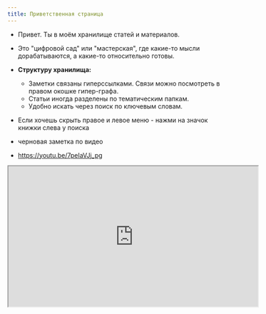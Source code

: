 ```yaml
---
title: Приветственная страница
---
```

- Привет. Ты в моём хранилище статей и материалов. 
- Это "цифровой сад" или "мастерская", где какие-то мысли дорабатываются, а какие-то относительно готовы.  
- **Структуру хранилища:**
	- Заметки связаны гиперссылками. Связи можно посмотреть в правом окошке гипер-графа.  
	- Статьи иногда разделены по тематическим папкам.
	- Удобно искать через поиск по ключевым словам. 
-  Если хочешь скрыть правое и левое меню - нажми на значок книжки слева у поиска 


- черновая заметка по видео 
- https://youtu.be/7peIaVJj_pg


<div align="center">
<iframe 
  width="560" 
  height="315" 
  src="https://www.youtube.com/embed/7peIaVJj_pg" 
  allowfullscreen>
</iframe>
</div>

